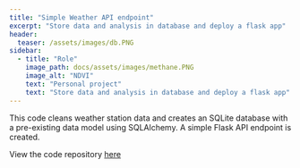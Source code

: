 ```yaml
---
title: "Simple Weather API endpoint"
excerpt: "Store data and analysis in database and deploy a flask app"
header:
  teaser: /assets/images/db.PNG
sidebar:
  - title: "Role"
    image_path: docs/assets/images/methane.PNG
    image_alt: "NDVI"
    text: "Personal project"
    text: "Store data and analysis in database and deploy a flask app"
---
```


This code cleans weather station data and creates an SQLite database with a pre-existing data model using SQLAlchemy. A simple Flask API endpoint is created.

View the code repository [here](https://github.com/kmp24/code-challenge-template)

<!-- Google tag (gtag.js) -->
<script async src="https://www.googletagmanager.com/gtag/js?id=G-XPBNYW4N8W"></script>
<script>
  window.dataLayer = window.dataLayer || [];
  function gtag(){dataLayer.push(arguments);}
  gtag('js', new Date());

  gtag('config', 'G-XPBNYW4N8W');
</script>